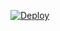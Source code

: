 [![Deploy](https://www.herokucdn.com/deploy/button.svg)](https://heroku.com/deploy?template=https://github.com/yawa107/daffa-bucin/)
